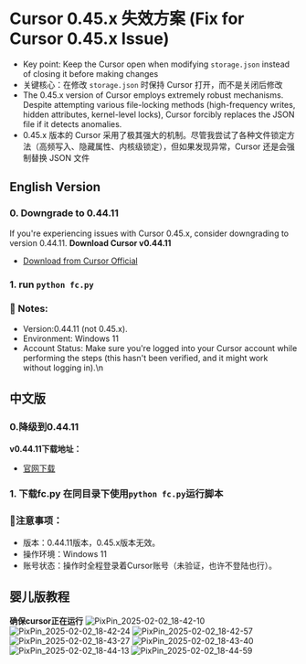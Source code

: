 # Cursor 0.45.x 失效方案 (Fix for Cursor 0.45.x Issue)
* Key point: Keep the Cursor open when modifying `storage.json` instead of closing it before making changes
* 关键核心：在修改 `storage.json` 时保持 Cursor 打开，而不是关闭后修改
* The 0.45.x version of Cursor employs extremely robust mechanisms. Despite attempting various file-locking methods (high-frequency writes, hidden attributes, kernel-level locks), Cursor forcibly replaces the JSON file if it detects anomalies. 
* 0.45.x 版本的 Cursor 采用了极其强大的机制。尽管我尝试了各种文件锁定方法（高频写入、隐藏属性、内核级锁定），但如果发现异常，Cursor 还是会强制替换 JSON 文件

## English Version
### 0. Downgrade to 0.44.11
If you're experiencing issues with Cursor 0.45.x, consider downgrading to version 0.44.11.
**Download Cursor v0.44.11**
- [Download from Cursor Official](https://downloader.cursor.sh/builds/250103fqxdt5u9z/windows/nsis/x64)

### 1.  run `python fc.py`

### 🚀 Notes:
- Version:0.44.11 (not 0.45.x).
- Environment: Windows 11
- Account Status: Make sure you're logged into your Cursor account while performing the steps (this hasn't been verified, and it might work without logging in).\n


## 中文版

### 0.降级到0.44.11
**v0.44.11下载地址：**
- [官网下载](https://downloader.cursor.sh/builds/250103fqxdt5u9z/windows/nsis/x64)

### 1. 下载fc.py  在同目录下使用`python fc.py`运行脚本

### 🚀注意事项：
- 版本：0.44.11版本，0.45.x版本无效。
- 操作环境：Windows 11
- 账号状态：操作时全程登录着Cursor账号（未验证，也许不登陆也行）。

## 婴儿版教程
**确保cursor正在运行**
![PixPin_2025-02-02_18-42-10](https://github.com/user-attachments/assets/6ad28092-a69e-4c6d-a1a5-65a088ab7cd8)
![PixPin_2025-02-02_18-42-24](https://github.com/user-attachments/assets/9f148f77-3386-4989-b241-5bd2d6623425)
![PixPin_2025-02-02_18-42-57](https://github.com/user-attachments/assets/089d42cf-069c-4df7-a0cc-6ddb9df5366a)
![PixPin_2025-02-02_18-43-27](https://github.com/user-attachments/assets/32f739cc-52cd-4b98-ab17-ec3d3002e01d)
![PixPin_2025-02-02_18-43-40](https://github.com/user-attachments/assets/ca1cb3cb-89cb-45a5-9777-aa314b20df60)
![PixPin_2025-02-02_18-44-13](https://github.com/user-attachments/assets/7c9f6b14-c82f-4001-b05b-12ea26436315)
![PixPin_2025-02-02_18-44-59](https://github.com/user-attachments/assets/87ea0fa0-ea07-439a-b640-4a6e3c600296)
